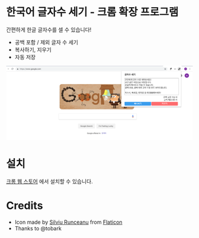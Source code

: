 # 한국어 글자수 세기 - 크롬 확장 프로그램
간편하게 한글 글자수를 셀 수 있습니다!
- 공백 포함 / 제외 글자 수 세기
- 복사하기, 지우기
- 자동 저장


![screenshot](screenshot.png)

# 설치
[크롬 웹 스토어](https://chrome.google.com/webstore/detail/%ED%95%9C%EA%B5%AD%EC%96%B4-%EA%B8%80%EC%9E%90%EC%88%98-%EC%84%B8%EA%B8%B0/hgnnllcclhhigideaknjkbbmnokfocgd?hl=ko) 에서 설치할 수 있습니다.

# Credits
- Icon made by [Silviu Runceanu](https://www.flaticon.com/authors/silviu-runceanu) from [Flaticon](https://www.flaticon.com)
- Thanks to @tobark
